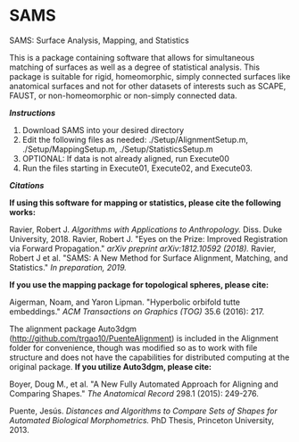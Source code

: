 # SAMS
SAMS: Surface Analysis, Mapping, and Statistics

This is a package containing software that allows for simultaneous matching of surfaces as well as a degree of statistical analysis. This package is suitable for rigid, homeomorphic, simply connected surfaces like anatomical surfaces and not for other datasets of interests such as SCAPE, FAUST, or non-homeomorphic or non-simply connected data.

***Instructions***

1. Download SAMS into your desired directory
2. Edit the following files as needed: ./Setup/AlignmentSetup.m, ./Setup/MappingSetup.m, ./Setup/StatisticsSetup.m
3. OPTIONAL: If data is not already aligned, run Execute00
4. Run the files starting in  Execute01, Execute02, and Execute03.

***Citations***

**If using this software for mapping or statistics, please cite the following works:**

Ravier, Robert J. *Algorithms with Applications to Anthropology.* Diss. Duke University, 2018.
Ravier, Robert J. "Eyes on the Prize: Improved Registration via Forward Propagation." *arXiv preprint arXiv:1812.10592 (2018).*
Ravier, Robert J et al. "SAMS: A New Method for Surface Alignment, Matching, and Statistics." *In preparation, 2019.*

**If you use the mapping package for topological spheres, please cite:**

Aigerman, Noam, and Yaron Lipman. "Hyperbolic orbifold tutte embeddings." *ACM Transactions on Graphics (TOG)* 35.6 (2016): 217.

The alignment package Auto3dgm (http://github.com/trgao10/PuenteAlignment) is included in the Alignment folder for convenience, though was modified so as to work with file structure and does not have the capabilities for distributed computing at the original package. **If you utilize Auto3dgm, please cite:**

Boyer, Doug M., et al. "A New Fully Automated Approach for Aligning and Comparing Shapes." *The Anatomical Record* 298.1 (2015): 249-276.

Puente, Jesús. *Distances and Algorithms to Compare Sets of Shapes for Automated Biological Morphometrics.* PhD Thesis, Princeton University, 2013.
